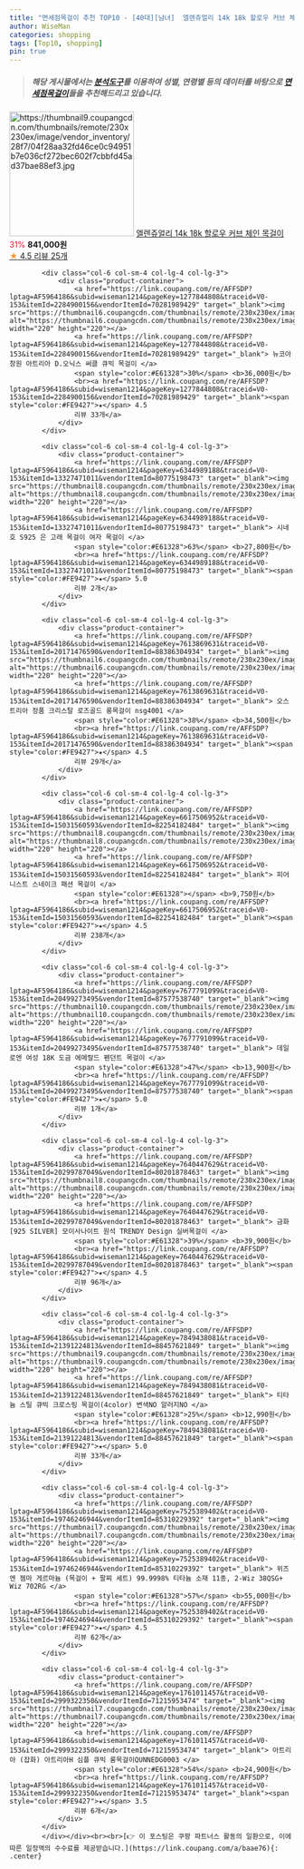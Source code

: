 ```yaml
---
title: "면세점목걸이 추천 TOP10 - [40대][남녀]  엘렌쥬얼리 14k 18k 할로우 커브 체인 목걸이 "
author: WiseMan
categories: shopping
tags: [Top10, shopping]
pin: true
---
```


> ##### 해당 게시물에서는 [**분석도구**](https://itemscout.io/)를 이용하여 **성별**, **연령별** 등의 데이터를 바탕으로 [**면세점목걸이**](https://link.coupang.com/a/baae76)들을 추천해드리고 있습니다.
<div class="container"><div class="row">
            <div class="col-6 col-sm-4 col-lg-4 col-lg-3">
                <div class="product-container">
                    <a href="https://link.coupang.com/re/AFFSDP?lptag=AF5964186&subid=wiseman1214&pageKey=7816237112&traceid=V0-153&itemId=21215845129&vendorItemId=70950680575" target="_blank"><img src="https://thumbnail9.coupangcdn.com/thumbnails/remote/230x230ex/image/vendor_inventory/28f7/04f28aa32fd46ce0c94951b7e036cf272bec602f7cbbfd45ad37bae88ef3.jpg" alt="https://thumbnail9.coupangcdn.com/thumbnails/remote/230x230ex/image/vendor_inventory/28f7/04f28aa32fd46ce0c94951b7e036cf272bec602f7cbbfd45ad37bae88ef3.jpg" width="220" height="220"></a>
                    <a href="https://link.coupang.com/re/AFFSDP?lptag=AF5964186&subid=wiseman1214&pageKey=7816237112&traceid=V0-153&itemId=21215845129&vendorItemId=70950680575" target="_blank"> 엘렌쥬얼리 14k 18k 할로우 커브 체인 목걸이 </a>
                    <span style="color:#E61328">31%</span> <b>841,000원</b>
                    <br><a href="https://link.coupang.com/re/AFFSDP?lptag=AF5964186&subid=wiseman1214&pageKey=7816237112&traceid=V0-153&itemId=21215845129&vendorItemId=70950680575" target="_blank"><span style="color:#FE9427">★</span> 4.5
                    리뷰 25개</a>
                </div>
            </div>
            
            <div class="col-6 col-sm-4 col-lg-4 col-lg-3">
                <div class="product-container">
                    <a href="https://link.coupang.com/re/AFFSDP?lptag=AF5964186&subid=wiseman1214&pageKey=1277844808&traceid=V0-153&itemId=2284900156&vendorItemId=70281989429" target="_blank"><img src="https://thumbnail6.coupangcdn.com/thumbnails/remote/230x230ex/image/vendor_inventory/1a0c/2e62c555da99dd79596e24c3a66ecf10c39117ec48b9d044aa1f43a987c6.jpg" alt="https://thumbnail6.coupangcdn.com/thumbnails/remote/230x230ex/image/vendor_inventory/1a0c/2e62c555da99dd79596e24c3a66ecf10c39117ec48b9d044aa1f43a987c6.jpg" width="220" height="220"></a>
                    <a href="https://link.coupang.com/re/AFFSDP?lptag=AF5964186&subid=wiseman1214&pageKey=1277844808&traceid=V0-153&itemId=2284900156&vendorItemId=70281989429" target="_blank"> 뉴코아창원 아트리아 D.오닉스 써클 큐빅 목걸이 </a>
                    <span style="color:#E61328">30%</span> <b>36,000원</b>
                    <br><a href="https://link.coupang.com/re/AFFSDP?lptag=AF5964186&subid=wiseman1214&pageKey=1277844808&traceid=V0-153&itemId=2284900156&vendorItemId=70281989429" target="_blank"><span style="color:#FE9427">★</span> 4.5
                    리뷰 33개</a>
                </div>
            </div>
            
            <div class="col-6 col-sm-4 col-lg-4 col-lg-3">
                <div class="product-container">
                    <a href="https://link.coupang.com/re/AFFSDP?lptag=AF5964186&subid=wiseman1214&pageKey=6344989188&traceid=V0-153&itemId=13327471011&vendorItemId=80775198473" target="_blank"><img src="https://thumbnail8.coupangcdn.com/thumbnails/remote/230x230ex/image/vendor_inventory/2827/9c10bb8f4526bb8b87276b9f1813713ae82851c1323f9f4cc43d2ca79d21.jpg" alt="https://thumbnail8.coupangcdn.com/thumbnails/remote/230x230ex/image/vendor_inventory/2827/9c10bb8f4526bb8b87276b9f1813713ae82851c1323f9f4cc43d2ca79d21.jpg" width="220" height="220"></a>
                    <a href="https://link.coupang.com/re/AFFSDP?lptag=AF5964186&subid=wiseman1214&pageKey=6344989188&traceid=V0-153&itemId=13327471011&vendorItemId=80775198473" target="_blank"> 시네호 S925 은 고래 목걸이 여자 목걸이 </a>
                    <span style="color:#E61328">63%</span> <b>27,800원</b>
                    <br><a href="https://link.coupang.com/re/AFFSDP?lptag=AF5964186&subid=wiseman1214&pageKey=6344989188&traceid=V0-153&itemId=13327471011&vendorItemId=80775198473" target="_blank"><span style="color:#FE9427">★</span> 5.0
                    리뷰 2개</a>
                </div>
            </div>
            
            <div class="col-6 col-sm-4 col-lg-4 col-lg-3">
                <div class="product-container">
                    <a href="https://link.coupang.com/re/AFFSDP?lptag=AF5964186&subid=wiseman1214&pageKey=7613869631&traceid=V0-153&itemId=20171476590&vendorItemId=88386304934" target="_blank"><img src="https://thumbnail6.coupangcdn.com/thumbnails/remote/230x230ex/image/vendor_inventory/6fc1/11ee5c25925de24fb75261456c0ad7ed3af7cca0ac60de712726d0902478.jpg" alt="https://thumbnail6.coupangcdn.com/thumbnails/remote/230x230ex/image/vendor_inventory/6fc1/11ee5c25925de24fb75261456c0ad7ed3af7cca0ac60de712726d0902478.jpg" width="220" height="220"></a>
                    <a href="https://link.coupang.com/re/AFFSDP?lptag=AF5964186&subid=wiseman1214&pageKey=7613869631&traceid=V0-153&itemId=20171476590&vendorItemId=88386304934" target="_blank"> 오스트리아 정품 크리스탈 로즈골드 롱목걸이 nsg4001 </a>
                    <span style="color:#E61328">38%</span> <b>34,500원</b>
                    <br><a href="https://link.coupang.com/re/AFFSDP?lptag=AF5964186&subid=wiseman1214&pageKey=7613869631&traceid=V0-153&itemId=20171476590&vendorItemId=88386304934" target="_blank"><span style="color:#FE9427">★</span> 4.5
                    리뷰 29개</a>
                </div>
            </div>
            
            <div class="col-6 col-sm-4 col-lg-4 col-lg-3">
                <div class="product-container">
                    <a href="https://link.coupang.com/re/AFFSDP?lptag=AF5964186&subid=wiseman1214&pageKey=6617506952&traceid=V0-153&itemId=15031560593&vendorItemId=82254182484" target="_blank"><img src="https://thumbnail8.coupangcdn.com/thumbnails/remote/230x230ex/image/rs_quotation_api/qryet7j5/c622d954cd8842d9b47626e0cf36705d.jpg" alt="https://thumbnail8.coupangcdn.com/thumbnails/remote/230x230ex/image/rs_quotation_api/qryet7j5/c622d954cd8842d9b47626e0cf36705d.jpg" width="220" height="220"></a>
                    <a href="https://link.coupang.com/re/AFFSDP?lptag=AF5964186&subid=wiseman1214&pageKey=6617506952&traceid=V0-153&itemId=15031560593&vendorItemId=82254182484" target="_blank"> 피어니스트 스네이크 패션 목걸이 </a>
                    <span style="color:#E61328"></span> <b>9,750원</b>
                    <br><a href="https://link.coupang.com/re/AFFSDP?lptag=AF5964186&subid=wiseman1214&pageKey=6617506952&traceid=V0-153&itemId=15031560593&vendorItemId=82254182484" target="_blank"><span style="color:#FE9427">★</span> 4.5
                    리뷰 238개</a>
                </div>
            </div>
            
            <div class="col-6 col-sm-4 col-lg-4 col-lg-3">
                <div class="product-container">
                    <a href="https://link.coupang.com/re/AFFSDP?lptag=AF5964186&subid=wiseman1214&pageKey=7677791099&traceid=V0-153&itemId=20499273495&vendorItemId=87577538740" target="_blank"><img src="https://thumbnail10.coupangcdn.com/thumbnails/remote/230x230ex/image/vendor_inventory/5493/40aea43b8e805053689880107a563f47bde6592a6679eca721b0fd7759b9.jpg" alt="https://thumbnail10.coupangcdn.com/thumbnails/remote/230x230ex/image/vendor_inventory/5493/40aea43b8e805053689880107a563f47bde6592a6679eca721b0fd7759b9.jpg" width="220" height="220"></a>
                    <a href="https://link.coupang.com/re/AFFSDP?lptag=AF5964186&subid=wiseman1214&pageKey=7677791099&traceid=V0-153&itemId=20499273495&vendorItemId=87577538740" target="_blank"> 데일로엔 여성 18K 도금 에메랄드 펜던트 목걸이 </a>
                    <span style="color:#E61328">47%</span> <b>13,900원</b>
                    <br><a href="https://link.coupang.com/re/AFFSDP?lptag=AF5964186&subid=wiseman1214&pageKey=7677791099&traceid=V0-153&itemId=20499273495&vendorItemId=87577538740" target="_blank"><span style="color:#FE9427">★</span> 5.0
                    리뷰 1개</a>
                </div>
            </div>
            
            <div class="col-6 col-sm-4 col-lg-4 col-lg-3">
                <div class="product-container">
                    <a href="https://link.coupang.com/re/AFFSDP?lptag=AF5964186&subid=wiseman1214&pageKey=7640447629&traceid=V0-153&itemId=20299787049&vendorItemId=80201878463" target="_blank"><img src="https://thumbnail8.coupangcdn.com/thumbnails/remote/230x230ex/image/vendor_inventory/890d/1dabb9107d1a28429992d51d904b885b582461ec63df597da84dfdbc8b8a.png" alt="https://thumbnail8.coupangcdn.com/thumbnails/remote/230x230ex/image/vendor_inventory/890d/1dabb9107d1a28429992d51d904b885b582461ec63df597da84dfdbc8b8a.png" width="220" height="220"></a>
                    <a href="https://link.coupang.com/re/AFFSDP?lptag=AF5964186&subid=wiseman1214&pageKey=7640447629&traceid=V0-153&itemId=20299787049&vendorItemId=80201878463" target="_blank"> 금화 [925 SILVER] 모이사나이트 원석 TRENDY Design 실버목걸이 </a>
                    <span style="color:#E61328">39%</span> <b>39,900원</b>
                    <br><a href="https://link.coupang.com/re/AFFSDP?lptag=AF5964186&subid=wiseman1214&pageKey=7640447629&traceid=V0-153&itemId=20299787049&vendorItemId=80201878463" target="_blank"><span style="color:#FE9427">★</span> 4.5
                    리뷰 96개</a>
                </div>
            </div>
            
            <div class="col-6 col-sm-4 col-lg-4 col-lg-3">
                <div class="product-container">
                    <a href="https://link.coupang.com/re/AFFSDP?lptag=AF5964186&subid=wiseman1214&pageKey=7849438081&traceid=V0-153&itemId=21391224813&vendorItemId=88457621849" target="_blank"><img src="https://thumbnail9.coupangcdn.com/thumbnails/remote/230x230ex/image/vendor_inventory/f985/2677a1f8e0cbe956fb80c2fef78441cd322a07b0d608133112d2ac3935cc.jpg" alt="https://thumbnail9.coupangcdn.com/thumbnails/remote/230x230ex/image/vendor_inventory/f985/2677a1f8e0cbe956fb80c2fef78441cd322a07b0d608133112d2ac3935cc.jpg" width="220" height="220"></a>
                    <a href="https://link.coupang.com/re/AFFSDP?lptag=AF5964186&subid=wiseman1214&pageKey=7849438081&traceid=V0-153&itemId=21391224813&vendorItemId=88457621849" target="_blank"> 티타늄 스틸 큐빅 크로스링 목걸이(4color) 변색NO 알러지NO </a>
                    <span style="color:#E61328">25%</span> <b>12,990원</b>
                    <br><a href="https://link.coupang.com/re/AFFSDP?lptag=AF5964186&subid=wiseman1214&pageKey=7849438081&traceid=V0-153&itemId=21391224813&vendorItemId=88457621849" target="_blank"><span style="color:#FE9427">★</span> 5.0
                    리뷰 33개</a>
                </div>
            </div>
            
            <div class="col-6 col-sm-4 col-lg-4 col-lg-3">
                <div class="product-container">
                    <a href="https://link.coupang.com/re/AFFSDP?lptag=AF5964186&subid=wiseman1214&pageKey=7525389402&traceid=V0-153&itemId=19746246944&vendorItemId=85310229392" target="_blank"><img src="https://thumbnail7.coupangcdn.com/thumbnails/remote/230x230ex/image/vendor_inventory/873c/aa8df638e5b65315eb4d6a47a07a2cbec6c5316b6a8d63e168b8b994ede4.jpg" alt="https://thumbnail7.coupangcdn.com/thumbnails/remote/230x230ex/image/vendor_inventory/873c/aa8df638e5b65315eb4d6a47a07a2cbec6c5316b6a8d63e168b8b994ede4.jpg" width="220" height="220"></a>
                    <a href="https://link.coupang.com/re/AFFSDP?lptag=AF5964186&subid=wiseman1214&pageKey=7525389402&traceid=V0-153&itemId=19746246944&vendorItemId=85310229392" target="_blank"> 위즈 엔 젬마 게르마늄 (목걸이 + 팔찌 세트) 99.9998% 티타늄 소재 11종, 2-Wiz 38QSG+ Wiz 702RG </a>
                    <span style="color:#E61328">57%</span> <b>55,000원</b>
                    <br><a href="https://link.coupang.com/re/AFFSDP?lptag=AF5964186&subid=wiseman1214&pageKey=7525389402&traceid=V0-153&itemId=19746246944&vendorItemId=85310229392" target="_blank"><span style="color:#FE9427">★</span> 4.5
                    리뷰 62개</a>
                </div>
            </div>
            
            <div class="col-6 col-sm-4 col-lg-4 col-lg-3">
                <div class="product-container">
                    <a href="https://link.coupang.com/re/AFFSDP?lptag=AF5964186&subid=wiseman1214&pageKey=1761011457&traceid=V0-153&itemId=2999322350&vendorItemId=71215953474" target="_blank"><img src="https://thumbnail7.coupangcdn.com/thumbnails/remote/230x230ex/image/vendor_inventory/0ec3/acaeb641022913d27151099e70c4a8d275c1fc9728f267416e434a6f1e0b.jpg" alt="https://thumbnail7.coupangcdn.com/thumbnails/remote/230x230ex/image/vendor_inventory/0ec3/acaeb641022913d27151099e70c4a8d275c1fc9728f267416e434a6f1e0b.jpg" width="220" height="220"></a>
                    <a href="https://link.coupang.com/re/AFFSDP?lptag=AF5964186&subid=wiseman1214&pageKey=1761011457&traceid=V0-153&itemId=2999322350&vendorItemId=71215953474" target="_blank"> 아트리아 (잡화) 아트리아H 심플 큐빅 롱목걸이QUNNEDG0003 </a>
                    <span style="color:#E61328">54%</span> <b>24,900원</b>
                    <br><a href="https://link.coupang.com/re/AFFSDP?lptag=AF5964186&subid=wiseman1214&pageKey=1761011457&traceid=V0-153&itemId=2999322350&vendorItemId=71215953474" target="_blank"><span style="color:#FE9427">★</span> 3.5
                    리뷰 6개</a>
                </div>
            </div>
            </div></div><br><br>[👉 이 포스팅은 쿠팡 파트너스 활동의 일환으로, 이에 따른 일정액의 수수료를 제공받습니다.](https://link.coupang.com/a/baae76){: .center}
